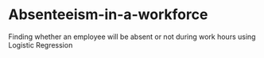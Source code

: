 # Absenteeism-in-a-workforce
Finding whether an employee will be absent or not during work hours using Logistic Regression
